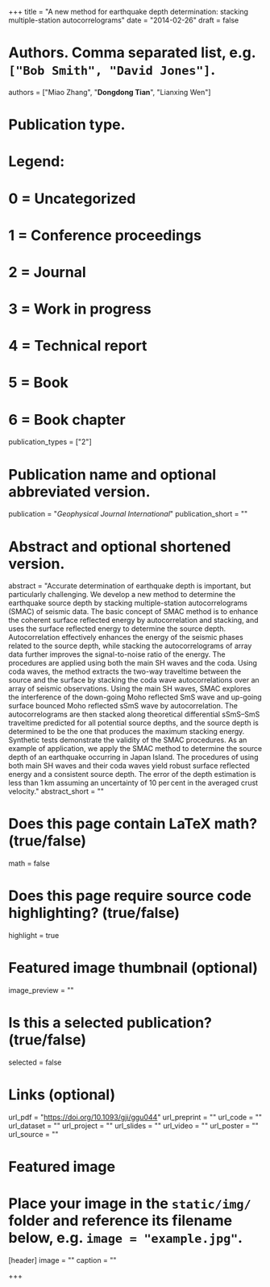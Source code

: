 +++
title = "A new method for earthquake depth determination: stacking multiple-station autocorrelograms"
date = "2014-02-26"
draft = false

# Authors. Comma separated list, e.g. `["Bob Smith", "David Jones"]`.
authors = ["Miao Zhang", "**Dongdong Tian**", "Lianxing Wen"]

# Publication type.
# Legend:
# 0 = Uncategorized
# 1 = Conference proceedings
# 2 = Journal
# 3 = Work in progress
# 4 = Technical report
# 5 = Book
# 6 = Book chapter
publication_types = ["2"]

# Publication name and optional abbreviated version.
publication = "*Geophysical Journal International*"
publication_short = ""

# Abstract and optional shortened version.
abstract = "Accurate determination of earthquake depth is important, but particularly challenging. We develop a new method to determine the earthquake source depth by stacking multiple-station autocorrelograms (SMAC) of seismic data. The basic concept of SMAC method is to enhance the coherent surface reflected energy by autocorrelation and stacking, and uses the surface reflected energy to determine the source depth. Autocorrelation effectively enhances the energy of the seismic phases related to the source depth, while stacking the autocorrelograms of array data further improves the signal-to-noise ratio of the energy. The procedures are applied using both the main SH waves and the coda. Using coda waves, the method extracts the two-way traveltime between the source and the surface by stacking the coda wave autocorrelations over an array of seismic observations. Using the main SH waves, SMAC explores the interference of the down-going Moho reflected SmS wave and up-going surface bounced Moho reflected sSmS wave by autocorrelation. The autocorrelograms are then stacked along theoretical differential sSmS–SmS traveltime predicted for all potential source depths, and the source depth is determined to be the one that produces the maximum stacking energy. Synthetic tests demonstrate the validity of the SMAC procedures. As an example of application, we apply the SMAC method to determine the source depth of an earthquake occurring in Japan Island. The procedures of using both main SH waves and their coda waves yield robust surface reflected energy and a consistent source depth. The error of the depth estimation is less than 1 km assuming an uncertainty of 10 per cent in the averaged crust velocity."
abstract_short = ""

# Does this page contain LaTeX math? (true/false)
math = false

# Does this page require source code highlighting? (true/false)
highlight = true

# Featured image thumbnail (optional)
image_preview = ""

# Is this a selected publication? (true/false)
selected = false

# Links (optional)
url_pdf = "https://doi.org/10.1093/gji/ggu044"
url_preprint = ""
url_code = ""
url_dataset = ""
url_project = ""
url_slides = ""
url_video = ""
url_poster = ""
url_source = ""

# Featured image
# Place your image in the `static/img/` folder and reference its filename below, e.g. `image = "example.jpg"`.
[header]
image = ""
caption = ""

+++
